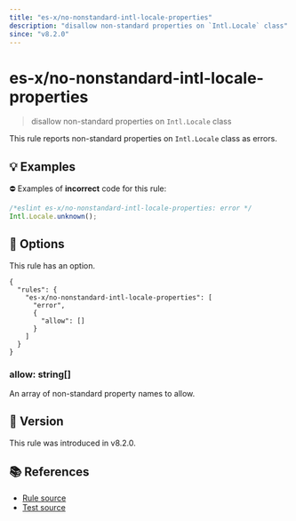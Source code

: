 ```yaml
---
title: "es-x/no-nonstandard-intl-locale-properties"
description: "disallow non-standard properties on `Intl.Locale` class"
since: "v8.2.0"
---
```


# es-x/no-nonstandard-intl-locale-properties
> disallow non-standard properties on `Intl.Locale` class

This rule reports non-standard properties on `Intl.Locale` class as errors.

## 💡 Examples

⛔ Examples of **incorrect** code for this rule:

<eslint-playground type="bad">

```js
/*eslint es-x/no-nonstandard-intl-locale-properties: error */
Intl.Locale.unknown();
```

</eslint-playground>

## 🔧 Options

This rule has an option.

```jsonc
{
  "rules": {
    "es-x/no-nonstandard-intl-locale-properties": [
      "error",
      {
        "allow": []
      }
    ]
  }
}
```

### allow: string[]

An array of non-standard property names to allow.

## 🚀 Version

This rule was introduced in v8.2.0.

## 📚 References

- [Rule source](https://github.com/eslint-community/eslint-plugin-es-x/blob/master/lib/rules/no-nonstandard-intl-locale-properties.js)
- [Test source](https://github.com/eslint-community/eslint-plugin-es-x/blob/master/tests/lib/rules/no-nonstandard-intl-locale-properties.js)
